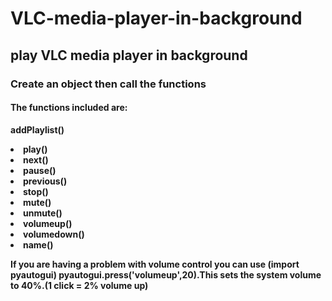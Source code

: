 # VLC-media-player-in-background
## play VLC media player in background <br>
### Create an object then call the functions<br>
#### The functions included are:<br>
<b>addPlaylist()<br>
<li>play()<br>
<li>next()<br>
<li>pause()<br>
<li>previous()<br>
<li>stop()<br>
<li>mute()<br>
<li>unmute()<br>
<li>volumeup()<br>
<li>volumedown()<br>
<li>name()<br>

If you are having a problem with volume control you can use (import pyautogui) 
pyautogui.press('volumeup',20).This sets the system volume to 40%.(1 click = 2% volume up)
